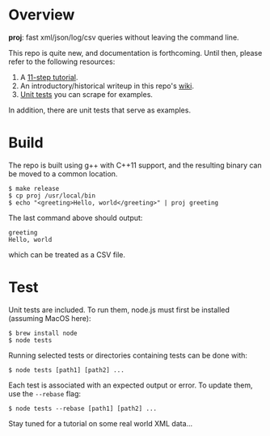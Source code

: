 # Overview
**proj**: fast xml/json/log/csv queries without leaving the command line. 

This repo is quite new, and documentation is forthcoming.  Until then, please refer to the following resources:
1. A [11-step tutorial](https://github.com/arlettedata/proj/tutorial/TUTORIAL.md).
2. An introductory/historical writeup in this repo's [wiki](https://github.com/arlettedata/proj/wiki/Proj.--The-initial-wiki-entry).
3. [Unit tests](https://github.com/arlettedata/proj) you can scrape for examples.

In addition, there are unit tests that serve as examples.

# Build
The repo is built using g++ with C++11 support, and the resulting binary can be moved to a common location.

```
$ make release
$ cp proj /usr/local/bin
$ echo "<greeting>Hello, world</greeting>" | proj greeting
```

The last command above should output:
```
greeting
Hello, world
```
which can be treated as a CSV file.

# Test
Unit tests are included.  To run them, node.js must first be installed (assuming MacOS here):

```
$ brew install node
$ node tests
```

Running selected tests or directories containing tests can be done with:
```
$ node tests [path1] [path2] ... 
```

Each test is associated with an expected output or error.  To update them, use the `--rebase` flag:
```
$ node tests --rebase [path1] [path2] ... 
```

Stay tuned for a tutorial on some real world XML data...
